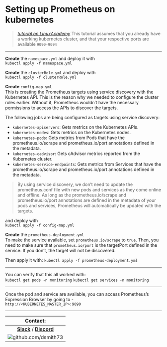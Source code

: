 # Setting up Prometheus on kubernetes  

>*[tutorial on LinuxAcademy](https://linuxacademy.com/blog/kubernetes/running-prometheus-on-kubernetes/)* 
This tutorial assumes that you already have a working kubernetes cluster, 
and that your respective ports are available `9090-9094`  

---

**Create** the `namespace.yml` and deploy it with  
`kubectl apply -f namespace.yml`  

**Create** the `clusterRole.yml` and deploy with  
`kubectl apply -f clusterRole.yml`  

**Create** `config-map.yml`  
This is creating the Prometheus targets using service discovery with the Kubernetes API. This is the reason why we needed to configure the cluster roles earlier. Without it, Prometheus wouldn’t have the necessary permissions to access the APIs to discover the targets.  

The following jobs are being configured as targets using service discovery:  
  * `kubernetes-apiservers`: Gets metrics on the Kubernetes APIs.  
  * `kubernetes-nodes`: Gets metrics on the Kubernetes nodes.  
  * `kubernetes-pods`: Gets metrics from Pods that have the prometheus.io/scrape and prometheus.io/port annotations defined in the metadata.  
  * `kubernetes-cadvisor`: Gets cAdvisor metrics reported from the Kubernetes cluster.  
  * `kubernetes-service-endpoints`: Gets metrics from Services that have the prometheus.io/scrape and prometheus.io/port annotations defined in the metadata.  

> By using service discovery, we don’t need to update the prometheus.conf file with new pods and services as they come online and offline. As long as the prometheus.io/scrape and prometheus.io/port annotations are defined in the metadata of your pods and services, Prometheus will automatically be updated with the targets.  

and deploy with  
`kubectl apply -f config-map.yml`  

**Create** the `prometheus-deployment.yml`  
To make the service available, set `prometheus.io/scrape` to `true`. Then, you need to make sure that `prometheus.io/port` is the targetPort defined in the service. If you don’t, the target will not be discovered.  

Then apply it with: `kubectl apply -f prometheus-deployment.yml`  

---

You can verify that this all worked with:  
`kubectl get pods -n monitoring`
`kubectl get services -n monitoring`

---

Once the pod and service are available, you can access Prometheus’s Expression Browser by going to -  
`http://<KUBERNETES_MASTER_IP>:9090`  

---

| Contact: |
| :---------: |
| **[Slack](https://101101workspace.slack.com/archives/D012ESWSXHQ "dsmith73 on 101101 workspace")**  / **[Discord](https://discord.gg/RmzVNzx)** |
| ![github.com/dsmith73](https://avatars1.githubusercontent.com/u/44279121?s=60&u=7a933a33b51505f9d6435eeffae1c8156a47dc77&v=4 "github.com/dsmith73") |
